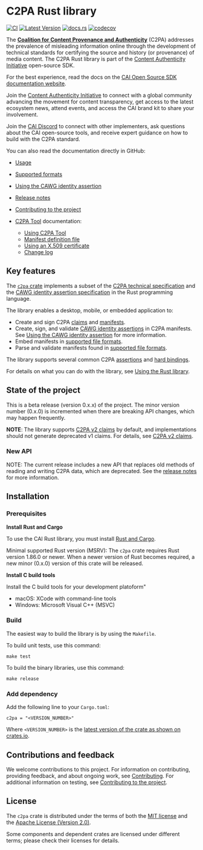 # C2PA Rust library

[![CI](https://github.com/contentauth/c2pa-rs/actions/workflows/ci.yml/badge.svg)](https://github.com/contentauth/c2pa-rs/actions/workflows/ci.yml) [![Latest Version](https://img.shields.io/crates/v/c2pa.svg)](https://crates.io/crates/c2pa) [![docs.rs](https://img.shields.io/docsrs/c2pa)](https://docs.rs/c2pa/) [![codecov](https://codecov.io/gh/contentauth/c2pa-rs/branch/main/graph/badge.svg?token=YVHWI19EGN)](https://codecov.io/gh/contentauth/c2pa-rs)

<div style={{display: 'none'}}>

The **[Coalition for Content Provenance and Authenticity](https://c2pa.org)** (C2PA) addresses the prevalence of misleading information online through the development of technical standards for certifying the source and history (or provenance) of media content. The C2PA Rust library is part of the [Content Authenticity Initiative](https://contentauthenticity.org) open-source SDK.

For the best experience, read the docs on the [CAI Open Source SDK documentation website](https://opensource.contentauthenticity.org/docs/rust-sdk/).  

Join the [Content Authenticity Initiative](https://contentauthenticity.org/membership) to connect with a global community advancing the movement for content transparency, get access to the latest ecosystem news, attend events, and access the CAI brand kit to share your involvement. 

Join the [CAI Discord](https://discord.com/invite/CAI) to connect with other implementers, ask questions about the CAI open-source tools, and receive expert guidance on how to build with the C2PA standard.

You can also read the documentation directly in GitHub:

- [Usage](https://github.com/contentauth/c2pa-rs/blob/main/docs/usage.md)
- [Supported formats](https://github.com/contentauth/c2pa-rs/blob/main/docs/supported-formats.md)
- [Using the CAWG identity assertion](https://github.com/contentauth/c2pa-rs/blob/main/docs/cawg-identity.md)
- [Release notes](https://github.com/contentauth/c2pa-rs/blob/main/docs/release-notes.md)
- [Contributing to the project](https://github.com/contentauth/c2pa-rs/blob/main/docs/project-contributions.md)

- [C2PA Tool](https://github.com/contentauth/c2pa-rs/blob/main/cli/README.md) documentation:
  - [Using C2PA Tool](https://github.com/contentauth/c2pa-rs/blob/main/cli/docs/usage.md)
  - [Manifest definition file](https://github.com/contentauth/c2pa-rs/blob/main/cli/docs/manifest.md)
  - [Using an X.509 certificate](https://github.com/contentauth/c2pa-rs/blob/main/cli/docs/x_509.md)
  - [Change log](https://github.com/contentauth/c2pa-rs/blob/main/cli/CHANGELOG.md)

</div>

## Key features

The [`c2pa` crate](https://crates.io/crates/c2pa) implements a subset of the [C2PA technical specification](https://c2pa.org/specifications/specifications/2.2/specs/C2PA_Specification.html) and the [CAWG identity assertion specification](https://cawg.io/identity) in the Rust programming language.

The library enables a desktop, mobile, or embedded application to:
* Create and sign C2PA [claims](https://c2pa.org/specifications/specifications/2.2/specs/C2PA_Specification.html#_claims) and [manifests](https://c2pa.org/specifications/specifications/2.2/specs/C2PA_Specification.html#_manifests).
* Create, sign, and validate [CAWG identity assertions](https://cawg.io/identity) in C2PA manifests.  See [Using the CAWG identity assertion](docs/cawg-identity.md) for more information.
* Embed manifests in [supported file formats](docs/supported-formats.md).
* Parse and validate manifests found in [supported file formats](docs/supported-formats.md).

The library supports several common C2PA [assertions](https://c2pa.org/specifications/specifications/2.2/specs/C2PA_Specification.html#_c2pa_standard_assertions) and [hard bindings](https://c2pa.org/specifications/specifications/2.2/specs/C2PA_Specification.html#_hard_bindings).

For details on what you can do with the library, see [Using the Rust library](https://opensource.contentauthenticity.org/docs/rust-sdk/docs/usage).

## State of the project

This is a beta release (version 0.x.x) of the project. The minor version number (0.x.0) is incremented when there are breaking API changes, which may happen frequently.

**NOTE**: The library supports [C2PA v2 claims](https://c2pa.org/specifications/specifications/2.2/specs/C2PA_Specification.html#_claims) by default, and implementations should not generate deprecated v1 claims.  For details, see [C2PA v2 claims](https://opensource.contentauthenticity.org/docs/rust-sdk/docs/release-notes#c2pa-v2-claims).

### New API

NOTE: The current release includes a new API that replaces old methods of reading and writing C2PA data, which are deprecated.  See the [release notes](https://opensource.contentauthenticity.org/docs/rust-sdk/docs/release-notes) for more information. 

## Installation

### Prerequisites

**Install Rust and Cargo**

To use the CAI Rust library, you must install [Rust and Cargo](https://doc.rust-lang.org/cargo/index.html).

Minimal supported Rust version (MSRV): The `c2pa` crate requires Rust version 1.86.0 or newer. When a newer version of Rust becomes required, a new minor (0.x.0) version of this crate will be released.

**Install C build tools**

Install the C build tools for your development platoform"

- macOS: XCode with command-line tools
- Windows: Microsoft Visual C++ (MSVC)

### Build

The easiest way to build the library is by using the `Makefile`.

To build unit tests, use this command:

```
make test
```

To build the binary libraries, use this command:

```
make release
```

### Add dependency

Add the following line to your `Cargo.toml`:

```
c2pa = "<VERSION_NUMBER>"
```

Where `<VERSION_NUMBER>` is the [latest version of the crate as shown on crates.io](https://crates.io/crates/c2pa).

## Contributions and feedback

We welcome contributions to this project.  For information on contributing, providing feedback, and about ongoing work, see [Contributing](https://github.com/contentauth/c2pa-rs/blob/main/CONTRIBUTING.md).  For additional information on testing, see [Contributing to the project](https://github.com/contentauth/c2pa-rs/blob/main/docs/project-contributions.md).

## License

The `c2pa` crate is distributed under the terms of both the [MIT license](https://github.com/contentauth/c2pa-rs/blob/main/LICENSE-MIT) and the [Apache License (Version 2.0)](https://github.com/contentauth/c2pa-rs/blob/main/LICENSE-APACHE).

Some components and dependent crates are licensed under different terms; please check their licenses for details.

